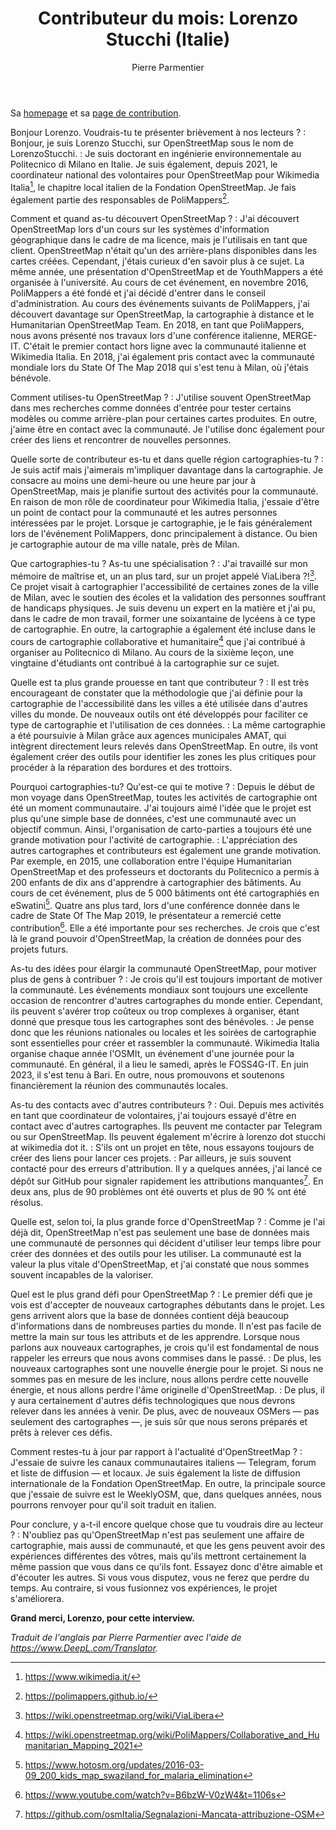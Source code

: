 ﻿---
title: "Contributeur du mois: Lorenzo Stucchi (Italie)"
categories: ["motm"]
author: Pierre Parmentier
---

Sa [homepage](https://www.openstreetmap.org/user/LorenzoStucchi) et sa [page de contribution](https://hdyc.neis-one.org/?LorenzoStucchi).

Bonjour Lorenzo. Voudrais-tu te présenter brièvement à nos lecteurs ?
: Bonjour, je suis Lorenzo Stucchi, sur OpenStreetMap sous le nom de LorenzoStucchi.
: Je suis doctorant en ingénierie environnementale au Politecnico di Milano en Italie. Je suis également, depuis 2021, le coordinateur national des volontaires pour OpenStreetMap pour Wikimedia Italia[^1], le chapitre local italien de la Fondation OpenStreetMap. Je fais également partie des responsables de PoliMappers[^2].

<!--more-->

Comment et quand as-tu découvert OpenStreetMap ?
: J'ai découvert OpenStreetMap lors d'un cours sur les systèmes d'information géographique dans le cadre de ma licence, mais je l'utilisais en tant que client. OpenStreetMap n'était qu'un des arrière-plans disponibles dans les cartes créées. Cependant, j'étais curieux d'en savoir plus à ce sujet. La même année, une présentation d'OpenStreetMap et de YouthMappers a été organisée à l'université. Au cours de cet événement, en novembre 2016, PoliMappers a été fondé et j'ai décidé d'entrer dans le conseil d'administration. Au cours des événements suivants de PoliMappers, j'ai découvert davantage sur OpenStreetMap, la cartographie à distance et le Humanitarian OpenStreetMap Team. En 2018, en tant que PoliMappers, nous avons présenté nos travaux lors d'une conférence italienne, MERGE-IT. C'était le premier contact hors ligne avec la communauté italienne et Wikimedia Italia. En 2018, j'ai également pris contact avec la communauté mondiale lors du State Of The Map 2018 qui s'est tenu à Milan, où j'étais bénévole.

Comment utilises-tu OpenStreetMap ?
: J'utilise souvent OpenStreetMap dans mes recherches comme données d'entrée pour tester certains modèles ou comme arrière-plan pour certaines cartes produites. En outre, j'aime être en contact avec la communauté. Je l'utilise donc également pour créer des liens et rencontrer de nouvelles personnes.

Quelle sorte de contributeur es-tu et dans quelle région cartographies-tu ?
: Je suis actif mais j'aimerais m'impliquer davantage dans la cartographie. Je consacre au moins une demi-heure ou une heure par jour à OpenStreetMap, mais je planifie surtout des activités pour la communauté. En raison de mon rôle de coordinateur pour Wikimedia Italia, j'essaie d'être un point de contact pour la communauté et les autres personnes intéressées par le projet. Lorsque je cartographie, je le fais généralement lors de l'événement PoliMappers, donc principalement à distance. Ou bien je cartographie autour de ma ville natale, près de Milan.

Que cartographies-tu ? As-tu une spécialisation ?
: J'ai travaillé sur mon mémoire de maîtrise et, un an plus tard, sur un projet appelé ViaLibera ?![^3]. Ce projet visait à cartographier l'accessibilité de certaines zones de la ville de Milan, avec le soutien des écoles et la validation des personnes souffrant de handicaps physiques. Je suis devenu un expert en la matière et j'ai pu, dans le cadre de mon travail, former une soixantaine de lycéens à ce type de cartographie. En outre, la cartographie a également été incluse dans le cours de cartographie collaborative et humanitaire[^4] que j'ai contribué à organiser au Politecnico di Milano. Au cours de la sixième leçon, une vingtaine d'étudiants ont contribué à la cartographie sur ce sujet.

Quelle est ta plus grande prouesse en tant que contributeur ?
: Il est très encourageant de constater que la méthodologie que j'ai définie pour la cartographie de l'accessibilité dans les villes a été utilisée dans d'autres villes du monde. De nouveaux outils ont été développés pour faciliter ce type de cartographie et l'utilisation de ces données.
: La même cartographie a été poursuivie à Milan grâce aux agences municipales AMAT, qui intègrent directement leurs relevés dans OpenStreetMap. En outre, ils vont également créer des outils pour identifier les zones les plus critiques pour procéder à la réparation des bordures et des trottoirs.

Pourquoi cartographies-tu? Qu'est-ce qui te motive ?
: Depuis le début de mon voyage dans OpenStreetMap, toutes les activités de cartographie ont été un moment communautaire. J'ai toujours aimé l'idée que le projet est plus qu'une simple base de données, c'est une communauté avec un objectif commun. Ainsi, l'organisation de carto-parties a toujours été une grande motivation pour l'activité de cartographie.
: L'appréciation des autres cartographes et contributeurs est également une grande motivation. Par exemple, en 2015, une collaboration entre l'équipe Humanitarian OpenStreetMap et des professeurs et doctorants du Politecnico a permis à 200 enfants de dix ans d'apprendre à cartographier des bâtiments. Au cours de cet événement, plus de 5 000 bâtiments ont été cartographiés en eSwatini[^5]. Quatre ans plus tard, lors d'une conférence donnée dans le cadre de State Of The Map 2019, le présentateur a remercié cette contribution[^6]. Elle a été importante pour ses recherches. Je crois que c'est là le grand pouvoir d'OpenStreetMap, la création de données pour des projets futurs.

As-tu des idées pour élargir la communauté OpenStreetMap, pour motiver plus de gens à contribuer ?
: Je crois qu'il est toujours important de motiver la communauté. Les événements mondiaux sont toujours une excellente occasion de rencontrer d'autres cartographes du monde entier. Cependant, ils peuvent s'avérer trop coûteux ou trop complexes à organiser, étant donné que presque tous les cartographes sont des bénévoles.
: Je pense donc que les réunions nationales ou locales et les soirées de cartographie sont essentielles pour créer et rassembler la communauté. Wikimedia Italia organise chaque année l'OSMIt, un événement d'une journée pour la communauté. En général, il a lieu le samedi, après le FOSS4G-IT. En juin 2023, il s'est tenu à Bari. En outre, nous promouvons et soutenons financièrement la réunion des communautés locales.

As-tu des contacts avec d'autres contributeurs ?
: Oui. Depuis mes activités en tant que coordinateur de volontaires, j'ai toujours essayé d'être en contact avec d'autres cartographes. Ils peuvent me contacter par Telegram ou sur OpenStreetMap. Ils peuvent également m'écrire à lorenzo dot stucchi at wikimedia dot it.
: S'ils ont un projet en tête, nous essayons toujours de créer des liens pour lancer ces projets.
: Par ailleurs, je suis souvent contacté pour des erreurs d'attribution. Il y a quelques années, j'ai lancé ce dépôt sur GitHub pour signaler rapidement les attributions manquantes[^7]. En deux ans, plus de 90 problèmes ont été ouverts et plus de 90 % ont été résolus.

Quelle est, selon toi, la plus grande force d'OpenStreetMap ?
: Comme je l'ai déjà dit, OpenStreetMap n'est pas seulement une base de données mais une communauté de personnes qui décident d'utiliser leur temps libre pour créer des données et des outils pour les utiliser. La communauté est la valeur la plus vitale d'OpenStreetMap, et j'ai constaté que nous sommes souvent incapables de la valoriser.

Quel est le plus grand défi pour OpenStreetMap ?
: Le premier défi que je vois est d'accepter de nouveaux cartographes débutants dans le projet. Les gens arrivent alors que la base de données contient déjà beaucoup d'informations dans de nombreuses parties du monde. Il n'est pas facile de mettre la main sur tous les attributs et de les apprendre. Lorsque nous parlons aux nouveaux cartographes, je crois qu'il est fondamental de nous rappeler les erreurs que nous avons commises dans le passé.
: De plus, les nouveaux cartographes sont une nouvelle énergie pour le projet. Si nous ne sommes pas en mesure de les inclure, nous allons perdre cette nouvelle énergie, et nous allons perdre l'âme originelle d'OpenStreetMap.
: De plus, il y aura certainement d'autres défis technologiques que nous devrons relever dans les années à venir. De plus, avec de nouveaux OSMers — pas seulement des cartographes —, je suis sûr que nous serons préparés et prêts à relever ces défis.

Comment restes-tu à jour par rapport à l'actualité d'OpenStreetMap ?
: J'essaie de suivre les canaux communautaires italiens — Telegram, forum et liste de diffusion — et locaux. Je suis également la liste de diffusion internationale de la Fondation OpenStreetMap. En outre, la principale source que j'essaie de suivre est le WeeklyOSM, que, dans quelques années, nous pourrons renvoyer pour qu'il soit traduit en italien.

Pour conclure, y a-t-il encore quelque chose que tu voudrais dire au lecteur ?
: N'oubliez pas qu'OpenStreetMap n'est pas seulement une affaire de cartographie, mais aussi de communauté, et que les gens peuvent avoir des expériences différentes des vôtres, mais qu'ils mettront certainement la même passion que vous dans ce qu'ils font. Essayez donc d'être aimable et d'écouter les autres. Si vous vous disputez, vous ne ferez que perdre du temps. Au contraire, si vous fusionnez vos expériences, le projet s'améliorera.

**Grand merci, Lorenzo, pour cette interview.**

*Traduit de l'anglais par Pierre Parmentier avec l'aide de <https://www.DeepL.com/Translator>.*

[^1]: <https://www.wikimedia.it/>
[^2]: <https://polimappers.github.io/>
[^3]: <https://wiki.openstreetmap.org/wiki/ViaLibera>
[^4]: <https://wiki.openstreetmap.org/wiki/PoliMappers/Collaborative_and_Humanitarian_Mapping_2021>
[^5]: <https://www.hotosm.org/updates/2016-03-09_200_kids_map_swaziland_for_malaria_elimination>
[^6]: <https://www.youtube.com/watch?v=B6bzW-V0zW4&t=1106s>
[^7]: <https://github.com/osmItalia/Segnalazioni-Mancata-attribuzione-OSM>
